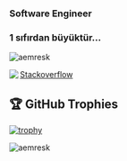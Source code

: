 <h3 align="left">Software Engineer </h3>
<h3 align="left">1 sıfırdan büyüktür...</h3>

<p align="left"> <img src="https://komarev.com/ghpvc/?username=aemresk&label=Profile%20views&color=0e75b6&style=flat" alt="aemresk" /> </p>

<a href="https://stackoverflow.com/users/4582867/aemre" target="blank">Stackoverflow</a>
<img align="left" src="https://readme-components.vercel.app/api?component=stackoverflow&stackoverflowid=4582867&textfill=black&fill=linear-gradient%2862deg%2C%20%238EC5FC%200%25%2C%20%23E0C3FC%20100%25%29%3B%0A">

## 🏆 GitHub Trophies

[![trophy](https://github-profile-trophy.vercel.app/?username=aemresk&theme=nord&column=7)](https://github.com/aemresk)


<p><img align="center" src="https://github-readme-stats.vercel.app/api/top-langs?username=aemresk&show_icons=true&locale=en&layout=compact" alt="aemresk" /></p>
